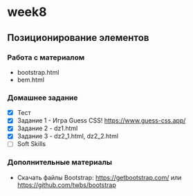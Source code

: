 # week8
## Позиционирование элементов

### Работа с материалом  
- bootstrap.html
- bem.html

### Домашнее задание  
- [x] Тест
- [x] Задание 1 - Игра Guess CSS! https://www.guess-css.app/
- [x] Задание 2 - dz1.html
- [x] Задание 3 - dz2_1.html, dz2_2.html
- [ ] Soft Skills

### Дополнительные материалы
- Скачать файлы Bootstrap: https://getbootstrap.com/ или https://github.com/twbs/bootstrap
